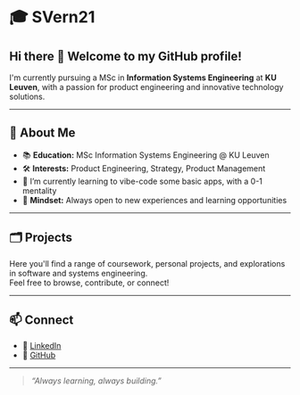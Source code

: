 # 🎓 SVern21

## Hi there 👋 Welcome to my GitHub profile!  
I'm currently pursuing a MSc in **Information Systems Engineering** at **KU Leuven**, with a passion for product engineering and innovative technology solutions.

---

## 👋 About Me

- 📚 **Education:** MSc Information Systems Engineering @ KU Leuven
- 🛠️ **Interests:** Product Engineering, Strategy, Product Management
- 🌱 I’m currently learning to vibe-code some basic apps, with a 0-1 mentality
- 🤔 **Mindset:** Always open to new experiences and learning opportunities

---

## 🗂️ Projects

Here you'll find a range of coursework, personal projects, and explorations in software and systems engineering.  
Feel free to browse, contribute, or connect!

---

## 📫 Connect

- 💼 [LinkedIn](https://www.linkedin.com/in/stef-vernelen/) <!-- Replace with your LinkedIn URL -->
- 🐙 [GitHub](https://github.com/SVern21)

---

> *“Always learning, always building.”*




<!--
**SVern21/Svern21** is a ✨ _special_ ✨ repository because its `README.md` (this file) appears on your GitHub profile.

Here are some ideas to get you started:

- 🔭 I’m currently working on ...
- 🌱 I’m currently learning ...
- 👯 I’m looking to collaborate on ...
- 🤔 I’m looking for help with ...
- 💬 Ask me about ...
- 📫 How to reach me: ...
- 😄 Pronouns: ...
- ⚡ Fun fact: ...
-->
